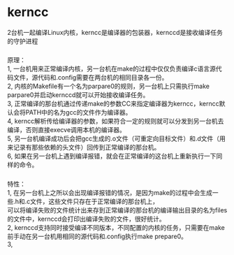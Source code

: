 # kerncc
2台机一起编译Linux内核，kerncc是编译器的包装器，kernccd是接收编译任务的守护进程

#####
原理：<br/>
1, 一台机用来正常编译内核，另一台机在make的过程中仅仅负责编译c语言源代码文件，源代码和.config需要在两台机的相同目录各一份。<br/>
2, 内核的Makefile有一个名为parpare0的规则，另一台机上只需执行make parpare0并启动kernccd就可以开始接收编译任务。<br/>
3, 正常编译的那台机通过传递make的参数CC来指定编译器为kerncc，kerncc默认会将PATH中的名为gcc的文件作为编译器。<br/>
4, kerncc解析传给编译器的参数，如果符合一定的规则就可以分发到另一台机去编译，否则直接execve调用本机的编译器。<br/>
5, 另一台机编译成功后会把gcc生成的.o文件（可重定向目标文件）和.d文件（用来记录有那些依赖的头文件）回传到正常编译的那台机。<br/>
6, 如果在另一台机上遇到编译报错，就会在正常编译的这台机上重新执行一下同样的命令。<br/>

#####
特性：<br/>
1, 在另一台机上之所以会出现编译报错的情况，是因为make的过程中会生成一些.h和.c文件，这些文件只存在于正常编译的那台机上，<br/>
可以将编译失败的文件统计出来存到正常编译的那台机的编译输出目录的名为files的文件中，kernccd会打印出编译失败的文件，很好统计。<br/>
2, kernccd支持同时接受编译不同版本，不同配置的内核的任务，只需要在make前手动在另一台机用相同的源代码和.config执行make prepare0。<br/>
3, 
